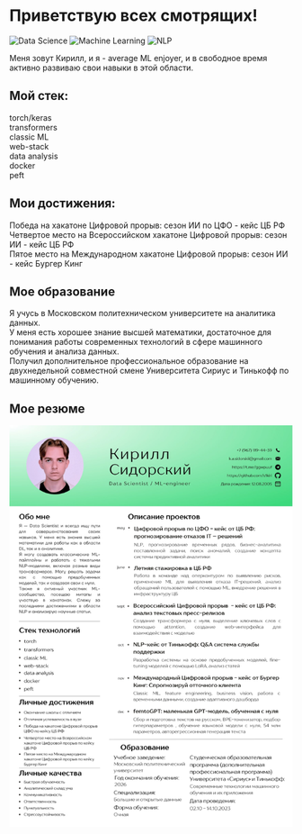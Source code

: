 # Приветствую всех смотрящих!

![Data Science](https://img.shields.io/badge/Data%20Science-Enthusiast-brightgreen)
![Machine Learning](https://img.shields.io/badge/Machine%20Learning-Enjoyer-blue)
![NLP](https://img.shields.io/badge/NLP-Gigachad-orange)

Меня зовут Кирилл, и я - average ML enjoyer, и в свободное время активно развиваю свои навыки в этой области.
## Мой стек:
torch/keras  
transformers  
classic ML  
web-stack  
data analysis  
docker  
peft  
## Мои достижения:
Победа на хакатоне Цифровой прорыв: сезон ИИ по ЦФО - кейс ЦБ РФ  \
Четвертое место на Всероссийском хакатоне Цифровой прорыв: сезон ИИ - кейс ЦБ РФ \
Пятое место на Международном хакатоне Цифровой прорыв: сезон ИИ - кейс Бургер Кинг 
## Мое образование
Я учусь в Московском политехническом университете на аналитика данных.  
У меня есть хорошее знание высшей математики, достаточное для понимания работы современных технологий в сфере машинного обучения и анализа данных.  
Получил дополнительное профессиональное образование на двухнедельной совместной смене Университета Сириус и Тинькофф по машинному обучению.  
## Мое резюме
![CV](c2.jpg)


